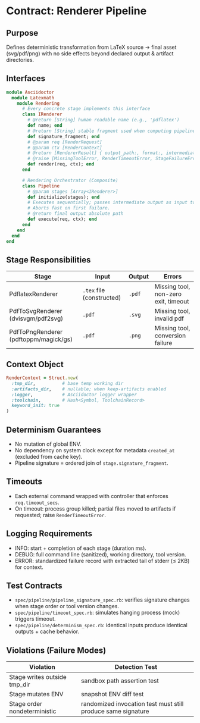 # Contract: Renderer Pipeline

## Purpose
Defines deterministic transformation from LaTeX source → final asset (svg/pdf/png) with no side effects beyond declared output & artifact directories.

## Interfaces
```ruby
module Asciidoctor
  module Latexmath
    module Rendering
      # Every concrete stage implements this interface
      class IRenderer
        # @return [String] human readable name (e.g., 'pdflatex')
        def name; end
        # @return [String] stable fragment used when computing pipeline signature
        def signature_fragment; end
        # @param req [RenderRequest]
        # @param ctx [RenderContext]
        # @return [RendererResult] { output_path:, format:, intermediate?: } output_path absolute
        # @raise [MissingToolError, RenderTimeoutError, StageFailureError]
        def render(req, ctx); end
      end

      # Rendering Orchestrator (Composite)
      class Pipeline
        # @param stages [Array<IRenderer>]
        def initialize(stages); end
        # Executes sequentially; passes intermediate output as input to next stage.
        # Aborts fast on first failure.
        # @return final output absolute path
        def execute(req, ctx); end
      end
    end
  end
end
```

## Stage Responsibilities
| Stage | Input | Output | Errors |
|-------|-------|--------|--------|
| PdflatexRenderer | `.tex` file (constructed) | `.pdf` | Missing tool, non-zero exit, timeout |
| PdfToSvgRenderer (dvisvgm/pdf2svg) | `.pdf` | `.svg` | Missing tool, invalid pdf |
| PdfToPngRenderer (pdftoppm/magick/gs) | `.pdf` | `.png` | Missing tool, conversion failure |

## Context Object
```ruby
RenderContext = Struct.new(
  :tmp_dir,          # base temp working dir
  :artifacts_dir,    # nullable; when keep-artifacts enabled
  :logger,           # Asciidoctor logger wrapper
  :toolchain,        # Hash<Symbol, ToolchainRecord>
  keyword_init: true
)
```

## Determinism Guarantees
- No mutation of global ENV.
- No dependency on system clock except for metadata `created_at` (excluded from cache key).
- Pipeline signature = ordered join of `stage.signature_fragment`.

## Timeouts
- Each external command wrapped with controller that enforces `req.timeout_secs`.
- On timeout: process group killed; partial files moved to artifacts if requested; raise `RenderTimeoutError`.

## Logging Requirements
- INFO: start + completion of each stage (duration ms).
- DEBUG: full command line (sanitized), working directory, tool version.
- ERROR: standardized failure record with extracted tail of stderr (≤ 2KB) for context.

## Test Contracts
- `spec/pipeline/pipeline_signature_spec.rb`: verifies signature changes when stage order or tool version changes.
- `spec/pipeline/timeout_spec.rb`: simulates hanging process (mock) triggers timeout.
- `spec/pipeline/determinism_spec.rb`: identical inputs produce identical outputs + cache behavior.

## Violations (Failure Modes)
| Violation | Detection Test |
|-----------|----------------|
| Stage writes outside tmp_dir | sandbox path assertion test |
| Stage mutates ENV | snapshot ENV diff test |
| Stage order nondeterministic | randomized invocation test must still produce same signature |


